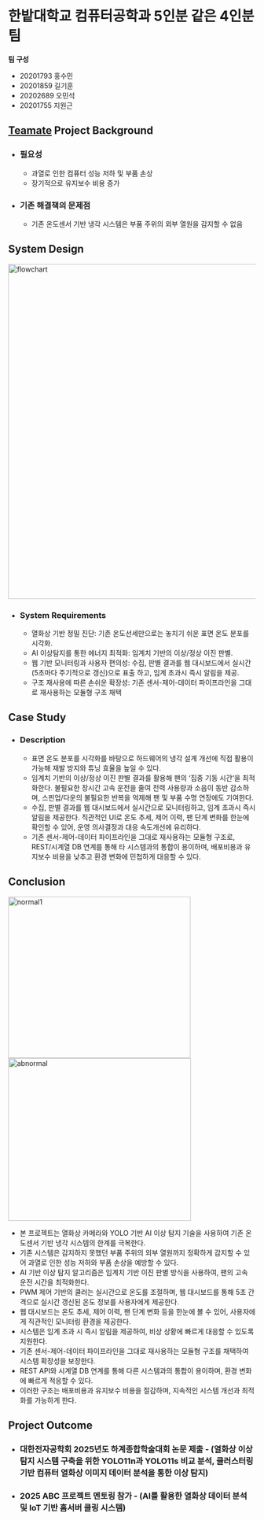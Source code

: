 # 한밭대학교 컴퓨터공학과 5인분 같은 4인분 팀

**팀 구성**
- 20201793 홍수민
- 20201859 길기훈
- 20202689 오민석 
- 20201755 지원근

## <u>Teamate</u> Project Background
- ### 필요성
  - 과열로 인한 컴퓨터 성능 저하 및 부품 손상
  - 장기적으로 유지보수 비용 증가
- ### 기존 해결책의 문제점
  - 기존 온도센서 기반 냉각 시스템은 부품 주위의 외부 열원을 감지할 수 없음
  
## System Design
<img width="1276" height="681" alt="flowchart" src="https://github.com/user-attachments/assets/8dfb8a6c-dfab-47e6-a0e7-a44cf62b5ca9" />

  - ### System Requirements
    - 열화상 기반 정밀 진단: 기존 온도선세만으로는 놓치기 쉬운 표면 온도 분포를 시각화.
    - AI 이상탐지를 통한 에너지 최적화: 임계치 기반의 이상/정상 이진 판별.
    - 웹 기반 모니터링과 사용자 편의성: 수집, 판별 결과를 웹 대시보드에서 실시간(5초마다 주기적으로 갱신)으로 표출 하고, 임계 초과시 즉시 알림을 제공.
    - 구조 재사용에 따른 손쉬운 확장성: 기존 센서-제어-데이터 파이프라인을 그대로 재사용하는 모듈형 구조 채택
    
## Case Study
  - ### Description
    - 표면 온도 분포를 시각화를 바탕으로 하드웨어의 냉각 설계 개선에 직접 활용이 가능해 재발 방지와 튜닝 효율을 높일 수 있다.
    - 임계치 기반의 이상/정상 이진 판별 결과를 활용해 팬의 ‘집중 기동 시간‘을 최적화한다. 불필요한 장시간 고속 운전을 줄여 전력 사용량과 소음이 동반 감소하며, 스핀업/다운의 불필요한 반복을 억제해 팬 및 부품 수명 연장에도 기여한다.
    - 수집, 판별 결과를 웹 대시보드에서 실시간으로 모니터링하고, 임계 초과시 즉시 알림을 제공한다. 직관적인 UI로 온도 추세, 제어 이력, 팬 단계 변화를 한눈에 확인할 수 있어, 운영 의사결정과 대응 속도개선에 유리하다.
    - 기존 센서-제어-데이터 파이프라인을 그대로 재사용하는 모듈형 구조로, REST/시계열 DB 연계를 통해 타 시스템과의 통합이 용이하며, 배포비용과 유지보수 비용을 낮추고 환경 변화에 민첩하게 대응할 수 있다.
    
  
## Conclusion
<img width="371" height="328" alt="normal1" src="https://github.com/user-attachments/assets/935d3d34-ad86-4a71-adf1-b0a330c2a936" />
<img width="372" height="331" alt="abnormal" src="https://github.com/user-attachments/assets/778c6b33-84e9-4fae-abce-5e7617b1a59b" />


  - 본 프로젝트는 열화상 카메라와 YOLO 기반 AI 이상 탐지 기술을 사용하여 기존 온도센서 기반 냉각 시스템의 한계를 극복한다.
  - 기존 시스템은 감지하지 못했던 부품 주위의 외부 열원까지 정확하게 감지할 수 있어 과열로 인한 성능 저하와 부품 손상을 예방할 수 있다.
  - AI 기반 이상 탐지 알고리즘은 임계치 기반 이진 판별 방식을 사용하여, 팬의 고속 운전 시간을 최적화한다.
  - PWM 제어 기반의 쿨러는 실시간으로 온도를 조절하며, 웹 대시보드를 통해 5초 간격으로 실시간 갱신된 온도 정보를 사용자에게 제공한다.
  - 웹 대시보드는 온도 추세, 제어 이력, 팬 단계 변화 등을 한눈에 볼 수 있어, 사용자에게 직관적인 모니터링 환경을 제공한다.
  - 시스템은 임계 초과 시 즉시 알림을 제공하여, 비상 상황에 빠르게 대응할 수 있도록 지원한다.
  - 기존 센서-제어-데이터 파이프라인을 그대로 재사용하는 모듈형 구조를 채택하여 시스템 확장성을 보장한다.
  - REST API와 시계열 DB 연계를 통해 다른 시스템과의 통합이 용이하며, 환경 변화에 빠르게 적응할 수 있다.
  - 이러한 구조는 배포비용과 유지보수 비용을 절감하며, 지속적인 시스템 개선과 최적화를 가능하게 한다.
  
## Project Outcome
- ### 대한전자공학회 2025년도 하계종합학술대회 논문 제출 - (열화상 이상 탐지 시스템 구축을 위한 YOLO11n과 YOLO11s 비교 분석, 클러스터링 기반 컴퓨터 열화상 이미지 데이터 분석을 통한 이상 탐지)
- ### 2025 ABC 프로젝트 멘토링 참가 - (AI를 활용한 열화상 데이터 분석 및 IoT 기반 홈서버 쿨링 시스템)
